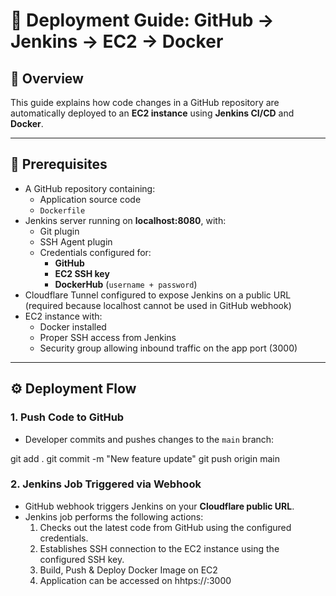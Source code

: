 # 🚀 Deployment Guide: GitHub → Jenkins → EC2 → Docker

## 📌 Overview
This guide explains how code changes in a GitHub repository are automatically deployed to an **EC2 instance** using **Jenkins CI/CD** and **Docker**.

---

## 🔑 Prerequisites
- A GitHub repository containing:
  - Application source code
  - `Dockerfile`
- Jenkins server running on **localhost:8080**, with:
  - Git plugin
  - SSH Agent plugin
  - Credentials configured for:
    - **GitHub**
    - **EC2 SSH key**
    - **DockerHub** (`username + password`)
- Cloudflare Tunnel configured to expose Jenkins on a public URL (required because localhost cannot be used in GitHub webhook)
- EC2 instance with:
  - Docker installed
  - Proper SSH access from Jenkins
  - Security group allowing inbound traffic on the app port (3000)

---

## ⚙️ Deployment Flow

### 1. Push Code to GitHub
- Developer commits and pushes changes to the `main` branch:


 git add .
 git commit -m "New feature update"
 git push origin main


### 2. Jenkins Job Triggered via Webhook
- GitHub webhook triggers Jenkins on your **Cloudflare public URL**.
- Jenkins job performs the following actions:
  1. Checks out the latest code from GitHub using the configured credentials.
  2. Establishes SSH connection to the EC2 instance using the configured SSH key.
  3. Build, Push & Deploy Docker Image on EC2
  4. Application can be accessed on hhtps://<EC2-IP>:3000
